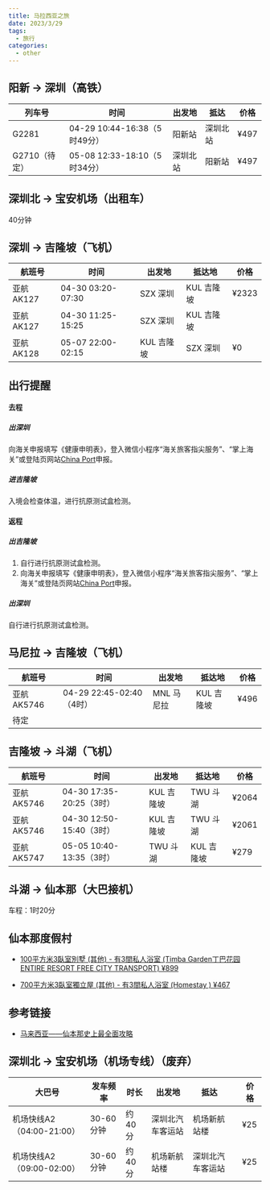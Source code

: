 ```yaml
---
title: 马拉西亚之旅
date: 2023/3/29
tags:
  - 旅行
categories:
  - other
---
```




## 阳新 &rarr; 深圳（高铁）

| 列车号        | 时间                         | 出发地   | 抵达     | 价格 |
| ------------- | ---------------------------- | -------- | -------- | ---- |
| G2281         | 04-29 10:44-16:38（5时49分） | 阳新站   | 深圳北站 | ¥497 |
| G2710（待定） | 05-08 12:33-18:10（5时34分） | 深圳北站 | 阳新站   | ¥497 |

## 深圳北 &rarr; 宝安机场（出租车）

40分钟

## 深圳 &rarr; 吉隆坡（飞机）

| 航班号    | 时间              | 出发地     | 抵达地     | 价格  |
| --------- | ----------------- | ---------- | ---------- | ----- |
| 亚航AK127 | 04-30 03:20-07:30 | SZX 深圳   | KUL 吉隆坡 | ¥2323 |
| 亚航AK127 | 04-30 11:25-15:25 | SZX 深圳   | KUL 吉隆坡 |       |
| 亚航AK128 | 05-07 22:00-02:15 | KUL 吉隆坡 | SZX 深圳   | ¥0    |

## 出行提醒

#### 去程

##### 出深圳

向海关申报填写《健康申明表》，登入微信小程序“海关旅客指尖服务”、“掌上海关”或登陆页网站[China Port](https://htdecl.chinaport.gov.cn/htdeclweb/home/pages/healthDeclare/declare.html)申报。

##### 进吉隆坡

入境会检查体温，进行抗原测试盒检测。

#### 返程

##### 出吉隆坡

1. 自行进行抗原测试盒检测。
2. 向海关申报填写《健康申明表》，登入微信小程序“海关旅客指尖服务”、“掌上海关”或登陆页网站[China Port](https://htdecl.chinaport.gov.cn/htdeclweb/home/pages/healthDeclare/declare.html)申报。

##### 出深圳

自行进行抗原测试盒检测。

## 马尼拉 &rarr; 吉隆坡（飞机）

| 航班号     | 时间                     | 出发地     | 抵达地     | 价格 |
| ---------- | ------------------------ | ---------- | ---------- | ---- |
| 亚航AK5746 | 04-29 22:45-02:40（4时） | MNL 马尼拉 | KUL 吉隆坡 | ¥496 |
| 待定       |                          |            |            |      |

## 吉隆坡 &rarr; 斗湖（飞机）

| 航班号     | 时间                     | 出发地     | 抵达地     | 价格  |
| ---------- | ------------------------ | ---------- | ---------- | ----- |
| 亚航AK5746 | 04-30 17:35-20:25（3时） | KUL 吉隆坡 | TWU 斗湖   | ¥2064 |
| 亚航AK5746 | 04-30 12:50-15:40（3时） | KUL 吉隆坡 | TWU 斗湖   | ¥2061 |
| 亚航AK5747 | 05-05 10:40-13:35（3时） | TWU 斗湖   | KUL 吉隆坡 | ¥279  |

## 斗湖 &rarr; 仙本那（大巴接机）

车程：1时20分

## 仙本那度假村

- [100平方米3臥室別墅 (其他) - 有3間私人浴室 (Timba Garden丁巴花园 ENTIRE RESORT FREE CITY TRANSPORT) ¥899](https://www.agoda.com/zh-hk/timba-garden-entire-resort-free-city-transport/hotel/semporna-my.html?finalPriceView=1&amp;isShowMobileAppPrice=false&amp;cid=-142&amp;numberOfBedrooms=&amp;familyMode=false&amp;adults=6&amp;children=0&amp;rooms=3&amp;maxRooms=0&amp;checkIn=2023-04-30&amp;isCalendarCallout=false&amp;childAges=&amp;numberOfGuest=0&amp;missingChildAges=false&amp;travellerType=1&amp;showReviewSubmissionEntry=false&amp;currencyCode=PHP&amp;isFreeOccSearch=false&amp;isCityHaveAsq=false&amp;los=6&amp;searchrequestid=dc20a20a-f677-44a7-a0c0-14a756b40bd0)

- [700平方米3臥室獨立屋 (其他) - 有3間私人浴室 (Homestay ) ¥467](https://www.agoda.com/zh-cn/homestay/hotel/semporna-my.html?finalPriceView=1&isShowMobileAppPrice=false&cid=-142&numberOfBedrooms=&familyMode=false&adults=6&children=0&rooms=3&maxRooms=0&checkIn=2023-04-30&isCalendarCallout=false&childAges=&numberOfGuest=0&missingChildAges=false&travellerType=3&showReviewSubmissionEntry=false&currencyCode=CNY&isFreeOccSearch=false&isCityHaveAsq=false&los=5&searchrequestid=8f5ff1cf-219e-4a08-8346-0af86e7a715b)



## 参考链接

- [马来西亚——仙本那史上最全面攻略](https://zhuanlan.zhihu.com/p/33670717)



## 深圳北 &rarr; 宝安机场（机场专线）（废弃）

| 大巴号                    | 发车频率  | 时长   | 出发地           | 抵达             |      | 价格 |
| ------------------------- | --------- | ------ | ---------------- | ---------------- | ---- | ---- |
| 机场快线A2（04:00-21:00） | 30-60分钟 | 约40分 | 深圳北汽车客运站 | 机场新航站楼     |      | ¥25  |
| 机场快线A2（09:00-02:00） | 30-60分钟 | 约40分 | 机场新航站楼     | 深圳北汽车客运站 |      | ¥25  |

## 